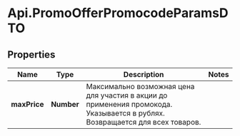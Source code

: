 # Api.PromoOfferPromocodeParamsDTO

## Properties

Name | Type | Description | Notes
------------ | ------------- | ------------- | -------------
**maxPrice** | **Number** | Максимально возможная цена для участия в акции до применения промокода.  Указывается в рублях.  Возвращается для всех товаров.  | 


